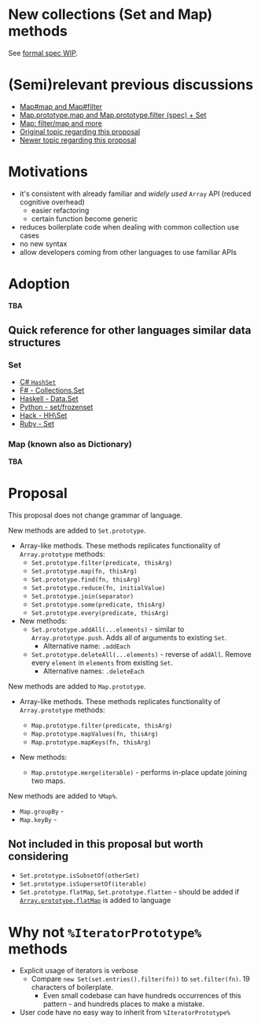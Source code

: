 # New collections (Set and Map) methods

See [formal spec WIP](https://tc39.github.io/proposal-collection-methods/).

# (Semi)relevant previous discussions

* [Map#map and Map#filter](https://github.com/tc39/ecma262/pull/13)
* [Map.prototype.map and Map.prototype.filter (spec) + Set](https://esdiscuss.org/notes/2014-11-19)
* [Map: filter/map and more](https://esdiscuss.org/topic/map-filter-map-and-more)
* [Original topic regarding this proposal](https://esdiscuss.org/topic/new-set-prototype-methods)
* [Newer topic regarding this proposal](https://esdiscuss.org/topic/new-set-methods-again)


# Motivations

* it's consistent with already familiar and *widely used* `Array` API (reduced cognitive overhead)
  * easier refactoring
  * certain function become generic
* reduces boilerplate code when dealing with common collection use cases
* no new syntax
* allow developers coming from other languages to use familiar APIs

# Adoption

**TBA**


## Quick reference for other languages similar data structures

### Set

* [C# `HashSet`](https://msdn.microsoft.com/en-us/library/bb359438.aspx)
* [F# - Collections.Set](https://msdn.microsoft.com/en-au/vstudio/ee340244(v=vs.89))
* [Haskell - Data.Set](http://hackage.haskell.org/package/containers-0.5.10.2/docs/Data-Set.html)
* [Python - set/frozenset](https://docs.python.org/3.6/library/stdtypes.html#set)
* [Hack - HH\Set](https://docs.hhvm.com/hack/reference/class/HH.Set/)
* [Ruby - Set](https://ruby-doc.org/stdlib-2.5.0/libdoc/set/rdoc/Set.html)

### Map (known also as Dictionary)

**TBA**

# Proposal

This proposal does not change grammar of language. 

New methods are added to `Set.prototype`.

* Array-like methods. These methods replicates functionality of `Array.prototype` methods:
  * `Set.prototype.filter(predicate, thisArg)`
  * `Set.prototype.map(fn, thisArg)`
  * `Set.prototype.find(fn, thisArg)`
  * `Set.prototype.reduce(fn, initialValue)`
  * `Set.prototype.join(separator)`
  * `Set.prototype.some(predicate, thisArg)`
  * `Set.prototype.every(predicate, thisArg)`
* New methods:
  * `Set.prototype.addAll(...elements)` - similar to `Array.prototype.push`. Adds all of arguments to existing `Set`.
    * Alternative name: `.addEach`
  * `Set.prototype.deleteAll(...elements)` - reverse of `addAll`. Remove every `element` in `elements` from existing `Set`.
    * Alternative names: `.deleteEach`

New methods are added to `Map.prototype`.

* Array-like methods. These methods replicates functionality of `Array.prototype` methods:
  * `Map.prototype.filter(predicate, thisArg)`
  * `Map.prototype.mapValues(fn, thisArg)`
  * `Map.prototype.mapKeys(fn, thisArg)`

* New methods:
  * `Map.prototype.merge(iterable)` - performs in-place update joining two maps.
  
New methods are added to `%Map%`.

* `Map.groupBy` - 
* `Map.keyBy` - 

## Not included in this proposal but worth considering

* `Set.prototype.isSubsetOf(otherSet)`
* `Set.prototype.isSupersetOf(iterable)`
* `Set.prototype.flatMap`, `Set.prototype.flatten` - should be added if [`Array.prototype.flatMap`](https://github.com/tc39/proposal-flatMap) is added to language

# Why not `%IteratorPrototype%` methods

* Explicit usage of iterators is verbose
  * Compare `new Set(set.entries().filter(fn))` to `set.filter(fn)`. 19 characters of boilerplate.
    * Even small codebase can have hundreds occurrences of this pattern - and hundreds places to make a mistake.
* User code have no easy way to inherit from `%IteratorPrototype%`

